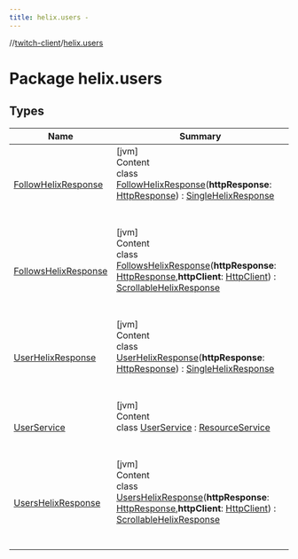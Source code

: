 ```yaml
---
title: helix.users -
---
```

//[twitch-client](../index.md)/[helix.users](index.md)



# Package helix.users  


## Types  
  
|  Name|  Summary| 
|---|---|
| [FollowHelixResponse](-follow-helix-response/index.md)| [jvm]  <br>Content  <br>class [FollowHelixResponse](-follow-helix-response/index.md)(**httpResponse**: [HttpResponse]()) : [SingleHelixResponse](../helix.http.model/-single-helix-response/index.md)  <br><br><br>
| [FollowsHelixResponse](-follows-helix-response/index.md)| [jvm]  <br>Content  <br>class [FollowsHelixResponse](-follows-helix-response/index.md)(**httpResponse**: [HttpResponse](),**httpClient**: [HttpClient]()) : [ScrollableHelixResponse](../helix.http.model/-scrollable-helix-response/index.md)  <br><br><br>
| [UserHelixResponse](-user-helix-response/index.md)| [jvm]  <br>Content  <br>class [UserHelixResponse](-user-helix-response/index.md)(**httpResponse**: [HttpResponse]()) : [SingleHelixResponse](../helix.http.model/-single-helix-response/index.md)  <br><br><br>
| [UserService](-user-service/index.md)| [jvm]  <br>Content  <br>class [UserService](-user-service/index.md) : [ResourceService](../helix.http/-resource-service/index.md)  <br><br><br>
| [UsersHelixResponse](-users-helix-response/index.md)| [jvm]  <br>Content  <br>class [UsersHelixResponse](-users-helix-response/index.md)(**httpResponse**: [HttpResponse](),**httpClient**: [HttpClient]()) : [ScrollableHelixResponse](../helix.http.model/-scrollable-helix-response/index.md)  <br><br><br>

